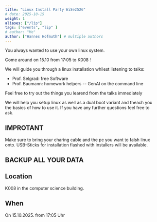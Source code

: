 ```yaml
---
title: "Linux Install Party WiSe2526"
# date: 2025-10-15
weight: 1
aliases: ["/lip"]
tags: ["events", "lip" ]
# author: "Me"
author: ["Hannes Hofmuth"] # multiple authors
---
```


You always wanted to use your own linux system.

Come around on 15.10 from 17:05 to K008 !


We will guide you through a linux installation whilest listening to talks:

- Prof. Selgrad: free Software
- Prof. Baumann: homework helpers -- GenAI on the command line

Feel free to try out the things you learend from the talks immediately

We will help you setup linux as well as a dual boot variant and theach you
the basics of how to use it. If you have any further questions feel free to ask.

## IMPROTANT
Make sure to bring your charing cable and the pc you want to falsh linux onto.
USB-Sticks for installation flashed with installers will be available.
## BACKUP ALL YOUR DATA


## Location
K008 in the computer science building.

## When
On 15.10.2025. from 17:05 Uhr
